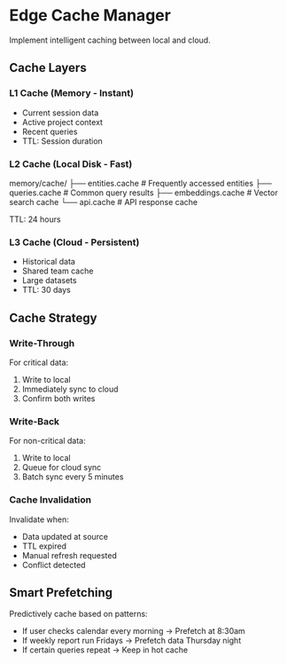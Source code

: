 # Edge Cache Manager

Implement intelligent caching between local and cloud.

## Cache Layers

### L1 Cache (Memory - Instant)
- Current session data
- Active project context
- Recent queries
- TTL: Session duration

### L2 Cache (Local Disk - Fast)
memory/cache/
├── entities.cache     # Frequently accessed entities
├── queries.cache      # Common query results
├── embeddings.cache   # Vector search cache
└── api.cache         # API response cache

TTL: 24 hours

### L3 Cache (Cloud - Persistent)
- Historical data
- Shared team cache
- Large datasets
- TTL: 30 days

## Cache Strategy

### Write-Through
For critical data:
1. Write to local
2. Immediately sync to cloud
3. Confirm both writes

### Write-Back
For non-critical data:
1. Write to local
2. Queue for cloud sync
3. Batch sync every 5 minutes

### Cache Invalidation
Invalidate when:
- Data updated at source
- TTL expired
- Manual refresh requested
- Conflict detected

## Smart Prefetching

Predictively cache based on patterns:
- If user checks calendar every morning → Prefetch at 8:30am
- If weekly report run Fridays → Prefetch data Thursday night
- If certain queries repeat → Keep in hot cache
